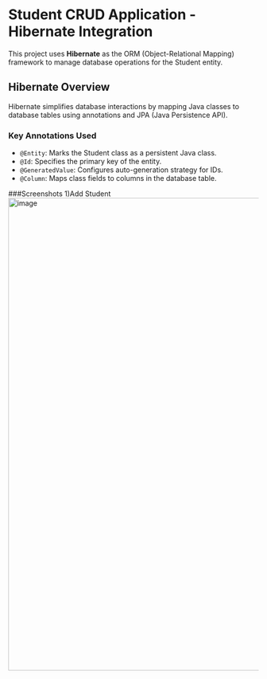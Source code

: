 # Student CRUD Application - Hibernate Integration

This project uses **Hibernate** as the ORM (Object-Relational Mapping) framework to manage database operations for the Student entity.

## Hibernate Overview

Hibernate simplifies database interactions by mapping Java classes to database tables using annotations and JPA (Java Persistence API).

### Key Annotations Used

- `@Entity`: Marks the Student class as a persistent Java class.
- `@Id`: Specifies the primary key of the entity.
- `@GeneratedValue`: Configures auto-generation strategy for IDs.
- `@Column`: Maps class fields to columns in the database table.

###Screenshots
1)Add Student
<img width="949" alt="image" src="https://github.com/user-attachments/assets/cb873a0b-f6ce-4127-84d0-a227b1d6e3fe" />
